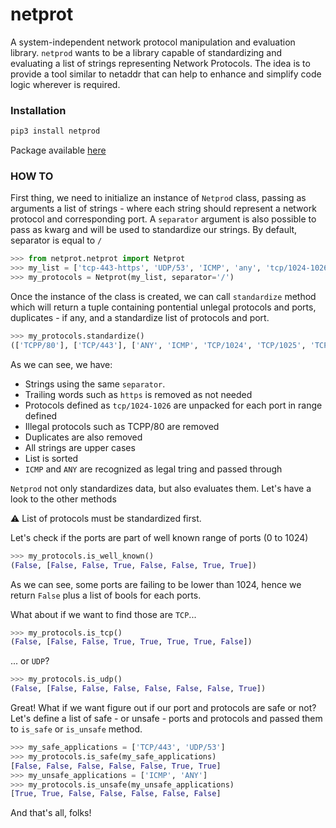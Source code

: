 # netprot
A system-independent network protocol manipulation and evaluation library. `netprod` wants to be a library capable of standardizing and evaluating a list of strings representing Network Protocols. The idea is to provide a tool similar to netaddr that can help to enhance and simplify code logic wherever is required.

### Installation

```bash
pip3 install netprod
```

Package available [here](https://pypi.org/project/netprot/)

### HOW TO

First thing, we need to initialize an instance of `Netprod` class, passing as arguments a list of strings - where each string should represent a network protocol and corresponding port. A `separator` argument is also possible to pass as kwarg and will be used to standardize our strings. By default, separator is equal to `/`

```python
>>> from netprot.netprot import Netprot 
>>> my_list = ['tcp-443-https', 'UDP/53', 'ICMP', 'any', 'tcp/1024-1026', 'TCPP-80', 'tcp/443']
>>> my_protocols = Netprot(my_list, separator='/')
```

Once the instance of the class is created, we can call `standardize` method which will return a tuple containing pontential unlegal protocols and ports, duplicates - if any, and a standardize list of protocols and port.

```python
>>> my_protocols.standardize()
(['TCPP/80'], ['TCP/443'], ['ANY', 'ICMP', 'TCP/1024', 'TCP/1025', 'TCP/1026', 'TCP/443', 'UDP/53'])
```

As we can see, we have:

- Strings using the same `separator`.
- Trailing words such as `https` is removed as not needed
- Protocols defined as `tcp/1024-1026` are unpacked for each port in range defined
- Illegal protocols such as TCPP/80 are removed
- Duplicates are also removed
- All strings are upper cases
- List is sorted
- `ICMP` and `ANY` are recognized as legal tring and passed through


`Netprod` not only standardizes data, but also evaluates them. Let's have a look to the other methods

:warning:
List of protocols must be standardized first.

Let's check if the ports are part of well known range of ports (0 to 1024)

```python
>>> my_protocols.is_well_known()
(False, [False, False, True, False, False, True, True])
```

As we can see, some ports are failing to be lower than 1024, hence we return `False` plus a list of bools for each ports.

What about if we want to find those are `TCP`...

```python
>>> my_protocols.is_tcp()
(False, [False, False, True, True, True, True, False])
```

... or `UDP`?
```python
>>> my_protocols.is_udp()
(False, [False, False, False, False, False, False, True])
```

Great! What if we want figure out if our port and protocols are safe or not?
Let's define a list of safe - or unsafe - ports and protocols and passed them to `is_safe` or `is_unsafe` method.

```python
>>> my_safe_applications = ['TCP/443', 'UDP/53']
>>> my_protocols.is_safe(my_safe_applications)
[False, False, False, False, False, True, True]
>>> my_unsafe_applications = ['ICMP', 'ANY']
>>> my_protocols.is_unsafe(my_unsafe_applications)
[True, True, False, False, False, False, False]
```

And that's all, folks!